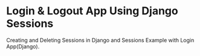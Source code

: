 # Login & Logout App Using Django Sessions

Creating and Deleting Sessions in Django and Sessions Example with Login App(Django).
